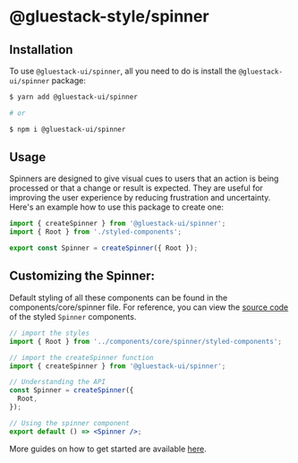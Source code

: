 # @gluestack-style/spinner

## Installation

To use `@gluestack-ui/spinner`, all you need to do is install the
`@gluestack-ui/spinner` package:

```sh
$ yarn add @gluestack-ui/spinner

# or

$ npm i @gluestack-ui/spinner
```

## Usage

Spinners are designed to give visual cues to users that an action is being processed or that a change or result is expected. They are useful for improving the user experience by reducing frustration and uncertainty. Here's an example how to use this package to create one:

```jsx
import { createSpinner } from '@gluestack-ui/spinner';
import { Root } from './styled-components';

export const Spinner = createSpinner({ Root });
```

## Customizing the Spinner:

Default styling of all these components can be found in the components/core/spinner file. For reference, you can view the [source code](https://github.com/gluestack/gluestack-ui/blob/development/example/storybook/src/ui-components/Spinner/index.tsx) of the styled `Spinner` components.

```jsx
// import the styles
import { Root } from '../components/core/spinner/styled-components';

// import the createSpinner function
import { createSpinner } from '@gluestack-ui/spinner';

// Understanding the API
const Spinner = createSpinner({
  Root,
});

// Using the spinner component
export default () => <Spinner />;
```

More guides on how to get started are available
[here](https://ui.gluestack.io/docs/components/feedback/spinner).
